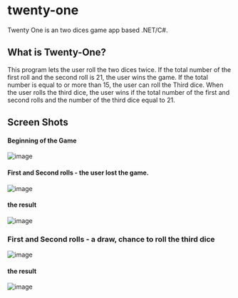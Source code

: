 # twenty-one
Twenty One is an two dices game app based .NET/C#.

## What is Twenty-One?
This program lets the user roll the two dices twice. 
If the total number of the first roll and the second roll is 21, the user wins the game.
If the total number is equal to or more than 15, the user can roll the Third dice.
When the user rolls the third dice, the user wins if the total number of the first and second rolls and the number of the third dice equal to 21.

## Screen Shots

#### Beginning of the Game
![image](https://user-images.githubusercontent.com/43621205/46156762-322c5480-c248-11e8-9337-23b2d4ac33cb.png)

#### First and Second rolls - the user lost the game.
![image](https://user-images.githubusercontent.com/43621205/46156847-6e5fb500-c248-11e8-9277-de5e3e214aef.png)

#### the result
![image](https://user-images.githubusercontent.com/43621205/46156898-8cc5b080-c248-11e8-8cbd-6f24b84b8b38.png)

### First and Second rolls - a draw, chance to roll the third dice
![image](https://user-images.githubusercontent.com/43621205/46157049-e332ef00-c248-11e8-9ae1-08cc2821acb1.png)

#### the result
![image](https://user-images.githubusercontent.com/43621205/46157104-fe9dfa00-c248-11e8-8056-f154743d25f6.png)

